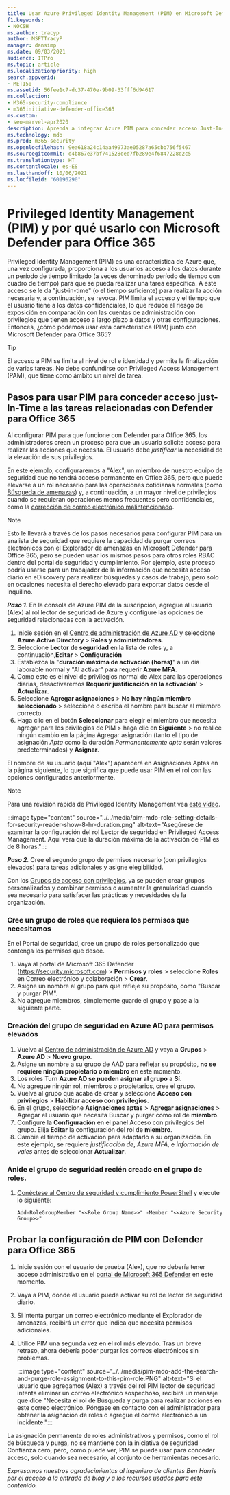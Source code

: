 ```yaml
---
title: Usar Azure Privileged Identity Management (PIM) en Microsoft Defender para Office 365 para limitar el acceso del administrador a las herramientas de ciberseguridad.
f1.keywords:
- NOCSH
ms.author: tracyp
author: MSFTTracyP
manager: dansimp
ms.date: 09/03/2021
audience: ITPro
ms.topic: article
ms.localizationpriority: high
search.appverid:
- MET150
ms.assetid: 56fee1c7-dc37-470e-9b09-33fff6d94617
ms.collection:
- M365-security-compliance
- m365initiative-defender-office365
ms.custom:
- seo-marvel-apr2020
description: Aprenda a integrar Azure PIM para conceder acceso Just-In-Time limitado a los usuarios para que realicen tareas con privilegios elevados en Microsoft Defender para Office 365 y reducir así el riesgo para los datos.
ms.technology: mdo
ms.prod: m365-security
ms.openlocfilehash: 9ea618a24c14aa49973ae05287a65cbb756f5467
ms.sourcegitcommit: d4b867e37bf741528ded7fb289e4f6847228d2c5
ms.translationtype: HT
ms.contentlocale: es-ES
ms.lasthandoff: 10/06/2021
ms.locfileid: "60196290"
---
```

<!--A-->
# <a name="privileged-identity-management-pim-and-why-to-use-it-with-microsoft-defender-for-office-365"></a>Privileged Identity Management (PIM) y por qué usarlo con Microsoft Defender para Office 365

Privileged Identity Management (PIM) es una característica de Azure que, una vez configurada, proporciona a los usuarios acceso a los datos durante un período de tiempo limitado (a veces denominado período de tiempo con cuadro de tiempo) para que se pueda realizar una tarea específica. A este acceso se le da "just-in-time" (o el tiempo suficiente) para realizar la acción necesaria y, a continuación, se revoca. PIM limita el acceso y el tiempo que el usuario tiene a los datos confidenciales, lo que reduce el riesgo de exposición en comparación con las cuentas de administración con privilegios que tienen acceso a largo plazo a datos y otras configuraciones. Entonces, ¿cómo podemos usar esta característica (PIM) junto con Microsoft Defender para Office 365?

> [!TIP]
> El acceso a PIM se limita al nivel de rol e identidad y permite la finalización de varias tareas. No debe confundirse con Privileged Access Management (PAM), que tiene como ámbito un nivel de tarea.

## <a name="steps-to-use-pim-to-grant-just-in-time-access-to-defender-for-office-365-related-tasks"></a>Pasos para usar PIM para conceder acceso just-In-Time a las tareas relacionadas con Defender para Office 365

Al configurar PIM para que funcione con Defender para Office 365, los administradores crean un proceso para que un usuario solicite acceso para realizar las acciones que necesita. El usuario debe *justificar* la necesidad de la elevación de sus privilegios.

En este ejemplo, configuraremos a "Alex", un miembro de nuestro equipo de seguridad que no tendrá acceso permanente en Office 365, pero que puede elevarse a un rol necesario para las operaciones cotidianas normales (como [Búsqueda de amenazas](threat-hunting-in-threat-explorer.md)) y, a continuación, a un mayor nivel de privilegios cuando se requieran operaciones menos frecuentes pero confidenciales, como la [corrección de correo electrónico malintencionado](remediate-malicious-email-delivered-office-365.md).

> [!NOTE]
> Esto le llevará a través de los pasos necesarios para configurar PIM para un analista de seguridad que requiere la capacidad de purgar correos electrónicos con el Explorador de amenazas en Microsoft Defender para Office 365, pero se pueden usar los mismos pasos para otros roles RBAC dentro del portal de seguridad y cumplimiento. Por ejemplo, este proceso podría usarse para un trabajador de la información que necesita acceso diario en eDiscovery para realizar búsquedas y casos de trabajo, pero solo en ocasiones necesita el derecho elevado para exportar datos desde el inquilino.

***Paso 1***. En la consola de Azure PIM de la suscripción, agregue al usuario (Alex) al rol lector de seguridad de Azure y configure las opciones de seguridad relacionadas con la activación.

1. Inicie sesión en el [Centro de administración de Azure AD](https://aad.portal.azure.com/) y seleccione **Azure Active Directory** > **Roles y administradores**.
2. Seleccione **Lector de seguridad** en la lista de roles y, a continuación,**Editar**  > **Configuración**
3. Establezca la "**duración máxima de activación (horas)**" a un día laborable normal y "Al activar" para requerir **Azure MFA**.
4. Como este es el nivel de privilegios normal de Alex para las operaciones diarias, desactivaremos **Requerir justificación en la activación**' > **Actualizar**.
5. Seleccione **Agregar asignaciones** > **No hay ningún miembro seleccionado** > seleccione o escriba el nombre para buscar al miembro correcto.
6. Haga clic en el botón **Seleccionar** para elegir el miembro que necesita agregar para los privilegios de PIM > haga clic en **Siguiente** > no realice ningún cambio en la página Agregar asignación (tanto el tipo de asignación *Apta* como la duración *Permanentemente apta* serán valores predeterminados) y **Asignar**.

El nombre de su usuario (aquí "Alex") aparecerá en Asignaciones Aptas en la página siguiente, lo que significa que puede usar PIM en el rol con las opciones configuradas anteriormente.

> [!NOTE]
> Para una revisión rápida de Privileged Identity Management vea [este vídeo](https://www.youtube.com/watch?v=VQMAg0sa_lE).

:::image type="content" source="../../media/pim-mdo-role-setting-details-for-security-reader-show-8-hr-duration.png" alt-text="Asegúrese de examinar la configuración del rol Lector de seguridad en Privileged Access Management. Aquí verá que la duración máxima de la activación de PIM es de 8 horas.":::

***Paso 2***. Cree el segundo grupo de permisos necesario (con privilegios elevados) para tareas adicionales y asigne elegibilidad.

Con los [Grupos de acceso con privilegios](/azure/active-directory/privileged-identity-management/groups-features), ya se pueden crear grupos personalizados y combinar permisos o aumentar la granularidad cuando sea necesario para satisfacer las prácticas y necesidades de la organización.

### <a name="create-a-role-group-requiring-the-permissions-we-need"></a>Cree un grupo de roles que requiera los permisos que necesitamos

En el Portal de seguridad, cree un grupo de roles personalizado que contenga los permisos que desee.

1. Vaya al portal de Microsoft 365 Defender (https://security.microsoft.com) > **Permisos y roles** > seleccione **Roles** en Correo electrónico y colaboración > **Crear**.
2. Asigne un nombre al grupo para que refleje su propósito, como "Buscar y purgar PIM".
3. No agregue miembros, simplemente guarde el grupo y pase a la siguiente parte.

### <a name="create-the-security-group-in-azure-ad-for-elevated-permissions"></a>Creación del grupo de seguridad en Azure AD para permisos elevados

1. Vuelva al [Centro de administración de Azure AD](https://aad.portal.azure.com/) y vaya a **Grupos** > **Azure AD** > **Nuevo grupo**.
2. Asigne un nombre a su grupo de AAD para reflejar su propósito, **no se requiere ningún propietario o miembro** en este momento.
3. Los roles Turn **Azure AD se pueden asignar al grupo** a **Sí**.
4. No agregue ningún rol, miembros o propietarios, cree el grupo.
5. Vuelva al grupo que acaba de crear y seleccione **Acceso con privilegios** > **Habilitar acceso con privilegios**.
6. En el grupo, seleccione **Asignaciones aptas** > **Agregar asignaciones** > Agregar el usuario que necesita Buscar y purgar como rol de **miembro**.
7. Configure la **Configuración** en el panel Acceso con privilegios del grupo. Elija **Editar** la configuración del rol de **miembro**.
8. Cambie el tiempo de activación para adaptarlo a su organización. En este ejemplo, se requiere *justificación de*, *Azure MFA,* e *información de vales* antes de seleccionar **Actualizar**.

### <a name="nest-the-newly-created-security-group-into-the-role-group"></a>Anide el grupo de seguridad recién creado en el grupo de roles.

1. [Conéctese al Centro de seguridad y cumplimiento PowerShell](/powershell/exchange/connect-to-scc-powershell) y ejecute lo siguiente:

    `Add-RoleGroupMember "<<Role Group Name>>" -Member "<<Azure Security Group>>"`

## <a name="test-your-configuration-of-pim-with-defender-for-office-365"></a>Probar la configuración de PIM con Defender para Office 365

1. Inicie sesión con el usuario de prueba (Alex), que no debería tener acceso administrativo en el [portal de Microsoft 365 Defender](/microsoft-365/security/defender/overview-security-center) en este momento.
2. Vaya a PIM, donde el usuario puede activar su rol de lector de seguridad diario.
3. Si intenta purgar un correo electrónico mediante el Explorador de amenazas, recibirá un error que indica que necesita permisos adicionales.
4. Utilice PIM una segunda vez en el rol más elevado. Tras un breve retraso, ahora debería poder purgar los correos electrónicos sin problemas.

   :::image type="content" source="../../media/pim-mdo-add-the-search-and-purge-role-assignment-to-this-pim-role.PNG" alt-text="Si el usuario que agregamos (Alex) a través del rol PIM lector de seguridad intenta eliminar un correo electrónico sospechoso, recibirá un mensaje que dice &quot;Necesita el rol de Búsqueda y purga para realizar acciones en este correo electrónico. Póngase en contacto con el administrador para obtener la asignación de roles o agregue el correo electrónico a un incidente.":::

La asignación permanente de roles administrativos y permisos, como el rol de búsqueda y purga, no se mantiene con la iniciativa de seguridad Confianza cero, pero, como puede ver, PIM se puede usar para conceder acceso, solo cuando sea necesario, al conjunto de herramientas necesario.

*Expresamos nuestros agradecimientos al ingeniero de clientes Ben Harris por el acceso a la entrada de blog y a los recursos usados para este contenido.*

<!--A-->